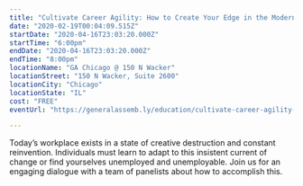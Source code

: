 ```yaml
---
title: "Cultivate Career Agility: How to Create Your Edge in the Modern Workplace"
date: "2020-02-19T00:04:09.515Z"
startDate: "2020-04-16T23:03:20.000Z"
startTime: "6:00pm"
endDate: "2020-04-16T23:03:20.000Z"
endTime: "8:00pm"
locationName: "GA Chicago @ 150 N Wacker"
locationStreet: "150 N Wacker, Suite 2600"
locationCity: "Chicago"
locationState: "IL"
cost: "FREE"
eventUrl: "https://generalassemb.ly/education/cultivate-career-agility-how-to-create-your-edge-in-the-modern-workplace/chicago/103302"

---
```


Today’s workplace exists in a state of creative destruction and constant reinvention. Individuals must learn to adapt to this insistent current of change or find yourselves unemployed and unemployable. Join us for an engaging dialogue with a team of panelists about how to accomplish this.

